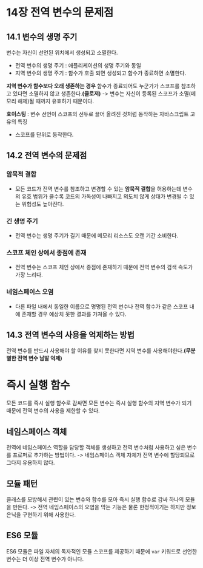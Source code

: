 # 14장 전역 변수의 문제점

## 14.1 변수의 생명 주기
변수는 자신이 선언된 위치에서 생성되고 소멸한다.
- 전역 변수의 생명 주기 : 애플리케이션의 생명 주기와 동일
- 지역 변수의 생명 주기 : 함수가 호출 되면 생성되고 함수가 종료하면 소멸한다.

**지역 변수가 함수보다 오래 생존하는 경우**
함수가 종료되어도 누군가가 스코프를 참조하고 있다면 소멸하지 않고 생존한다.**(클로저)**
-> 변수는 자신이 등록된 스코프가 소멸(메모리 해제)될 때까지 유효하기 때문이다.

**호이스팅** : 변수 선언이 스코프의 선두로 끌어 올려진 것처럼 동작하는 자바스크립트 고유의 특징
- 스코프를 단위로 동작한다.

## 14.2 전역 변수의 문제점
### 암묵적 결합
- 모든 코드가 전역 변수를 참조하고 변경할 수 있는 **암묵적 결합**을 허용하는데 변수의 유효 범위가 클수록 코드의 가독성이 나빠지고 의도치 않게 상태가 변경될 수 있는 위험성도 높아진다.

### 긴 생명 주기
- 전역 변수는 생명 주기가 길기 때문에 메모리 리소스도 오랜 기간 소비한다.

### 스코프 체인 상에서 종점에 존재
- 전역 변수는 스코프 체인 상에서 종점에 존재하기 때문에 전역 변수의 검색 속도가 가장 느리다.

### 네임스페이스 오염
- 다른 파일 내에서 동일한 이름으로 명명된 전역 변수나 전역 함수가 같은 스코프 내에 존재할 경우 예상치 못한 결과를 가져올 수 있다.

## 14.3 전역 변수의 사용을 억제하는 방법
전역 변수를 반드시 사용해야 할 이유를 찾지 못한다면 지역 변수를 사용해야한다.**(무분별한 전역 변수 남발 억제)**

# 즉시 실행 함수
모든 코드를 즉시 실행 함수로 감싸면 모든 변수는 즉시 실행 함수의 지역 변수가 되기 때문에 전역 변수의 사용을 제한할 수 있다.

## 네임스페이스 객체
전역에 네임스페이스 역할을 담당할 객체를 생성하고 전역 변수처럼 사용하고 싶은 변수를 프로퍼로 추가하는 방법이다.
-> 네임스페이스 객체 자체가 전역 변수에 할당되므로 그다지 유용하지 않다.

## 모듈 패턴
클래스를 모방해서 관련이 있는 변수와 함수를 모아 즉시 실행 함수로 감싸 하나의 모듈을 만든다.
-> 전역 네임스페이스의 오염을 막는 기능은 물론 한정적이기는 하지만 정보 은닉을 구현하기 위해 사용한다.

## ES6 모듈
ES6 모듈은 파일 자체의 독자적인 모듈 스코프를 제공하기 때문에 `var` 키워드로 선언한 변수는 더 이상 전역 변수가 아니다.